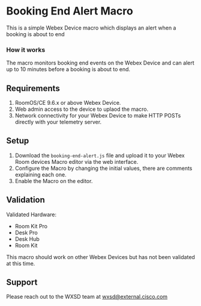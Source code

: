 # Booking End Alert Macro

This is a simple Webex Device macro which displays an alert when a booking is about to end

### How it works

The macro monitors booking end events on the Webex Device and can alert up to 10 minutes before a booking is about to end.

## Requirements

1. RoomOS/CE 9.6.x or above Webex Device.
2. Web admin access to the device to uplaod the macro.
3. Network connectivity for your Webex Device to make HTTP POSTs directly with your telemetry server.

## Setup

1. Download the ``booking-end-alert.js`` file and upload it to your Webex Room devices Macro editor via the web interface.
2. Configure the Macro by changing the initial values, there are comments explaining each one.
3. Enable the Macro on the editor.

## Validation

Validated Hardware:

* Room Kit Pro
* Desk Pro
* Desk Hub
* Room Kit

This macro should work on other Webex Devices but has not been validated at this time.

## Support

Please reach out to the WXSD team at [wxsd@external.cisco.com](mailto:wxsd@external.cisco.com?subject=booking-end-alert-macro)

